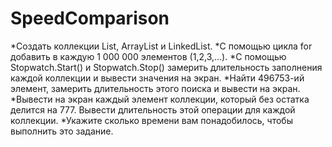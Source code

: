 ﻿# SpeedComparison
*Создать коллекции List, ArrayList и LinkedList.
*С помощью цикла for добавить в каждую 1 000 000 элементов (1,2,3,...).
*С помощью Stopwatch.Start() и Stopwatch.Stop() замерить длительность заполнения каждой коллекции и вывести значения на экран.
*Найти 496753-ий элемент, замерить длительность этого поиска и вывести на экран.
*Вывести на экран каждый элемент коллекции, который без остатка делится на 777. Вывести длительность этой операции для каждой коллекции.
*Укажите сколько времени вам понадобилось, чтобы выполнить это задание.
